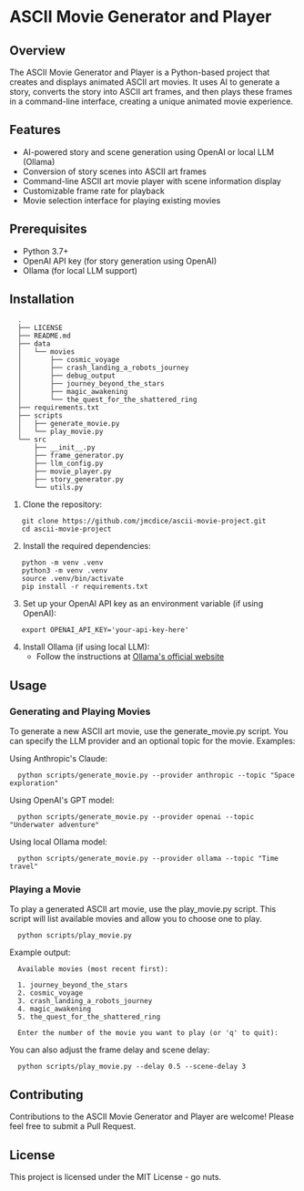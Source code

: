 # ASCII Movie Generator and Player

## Overview
The ASCII Movie Generator and Player is a Python-based project that creates and displays animated ASCII art movies. It uses AI to generate a story, converts the story into ASCII art frames, and then plays these frames in a command-line interface, creating a unique animated movie experience.

## Features
- AI-powered story and scene generation using OpenAI or local LLM (Ollama)
- Conversion of story scenes into ASCII art frames
- Command-line ASCII art movie player with scene information display
- Customizable frame rate for playback
- Movie selection interface for playing existing movies

## Prerequisites
- Python 3.7+
- OpenAI API key (for story generation using OpenAI)
- Ollama (for local LLM support)

## Installation

```console
  .
  ├── LICENSE
  ├── README.md
  ├── data
  │   └── movies
  │       ├── cosmic_voyage
  │       ├── crash_landing_a_robots_journey
  │       ├── debug_output
  │       ├── journey_beyond_the_stars
  │       ├── magic_awakening
  │       └── the_quest_for_the_shattered_ring
  ├── requirements.txt
  ├── scripts
  │   ├── generate_movie.py
  │   └── play_movie.py
  └── src
      ├── __init__.py
      ├── frame_generator.py
      ├── llm_config.py
      ├── movie_player.py
      ├── story_generator.py
      └── utils.py
```

1. Clone the repository:
```
   git clone https://github.com/jmcdice/ascii-movie-project.git
   cd ascii-movie-project
```

2. Install the required dependencies:
```
   python -m venv .venv
   python3 -m venv .venv
   source .venv/bin/activate
   pip install -r requirements.txt
```


3. Set up your OpenAI API key as an environment variable (if using OpenAI):
```
   export OPENAI_API_KEY='your-api-key-here'
```

4. Install Ollama (if using local LLM):
   - Follow the instructions at [Ollama's official website](https://ollama.ai/download)

## Usage

### Generating and Playing Movies

To generate a new ASCII art movie, use the generate_movie.py script. You can specify the LLM provider and an optional topic for the movie.
Examples:

Using Anthropic's Claude:
```
  python scripts/generate_movie.py --provider anthropic --topic "Space exploration"
```

Using OpenAI's GPT model:
```
  python scripts/generate_movie.py --provider openai --topic "Underwater adventure"
```

Using local Ollama model:
```
  python scripts/generate_movie.py --provider ollama --topic "Time travel"
```

### Playing a Movie

To play a generated ASCII art movie, use the play_movie.py script. This script will list available movies and allow you to choose one to play.

```
  python scripts/play_movie.py
```

Example output:
```
  Available movies (most recent first):
  
  1. journey_beyond_the_stars
  2. cosmic_voyage
  3. crash_landing_a_robots_journey
  4. magic_awakening
  5. the_quest_for_the_shattered_ring
  
  Enter the number of the movie you want to play (or 'q' to quit):
```

You can also adjust the frame delay and scene delay:
```
  python scripts/play_movie.py --delay 0.5 --scene-delay 3
```

## Contributing

Contributions to the ASCII Movie Generator and Player are welcome! Please feel free to submit a Pull Request.

## License

This project is licensed under the MIT License - go nuts. 

